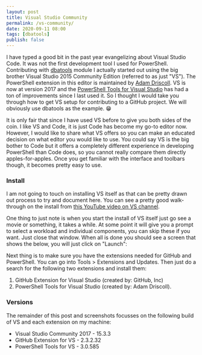 ```yaml
---
layout: post
title: Visual Studio Community
permalink: /vs-community/
date: 2020-09-11 08:00
tags: [dbatools]
publish: false
---
```


I have typed a good bit in the past year evangelizing about Visual Studio Code. It was not the first development tool I used for PowerShell. Contributing with <a href="https://dbatools.io" target="blank">dbatools</a> module I actually started out using the big brother Visual Studio 2015 Community Edition (referred to as just "VS"). The PowerShell extension in this editor is maintained by <a href="https://github.com/adamdriscoll/poshtools" target="_blank">Adam Driscoll</a>. VS is now at version 2017 and the <a href="https://marketplace.visualstudio.com/items?itemName=AdamRDriscoll.PowerShellToolsforVisualStudio2017-18561" target="_blank">PowerShell Tools for Visual Studio</a> has had a ton of improvements since I last used it. So I thought I would take you through how to get VS setup for contributing to a GitHub project. We will obviously use dbatools as the example. :grin:

It is only fair that since I have used VS before to give you both sides of the coin. I like VS and Code, it is just Code has become my go-to editor now. However, I would like to share what VS offers so you can make an educated decision on what editor you would like to use. You could say VS is the big bother to Code but it offers a completely different experience in developing PowerShell than Code does, so you cannot really compare them directly apples-for-apples. Once you get familiar with the interface and toolbars though, it becomes pretty easy to use.

### Install

I am not going to touch on installing VS itself as that can be pretty drawn out process to try and document here. You can see a pretty good walk-through on the install from <a href="https://youtu.be/R6dZJ-FEypk" target="_blank">this YouTube video on VS channel</a>.

One thing to just note is when you start the install of VS itself just go see a movie or something, it takes a while. At some point it will give you a prompt to select a workload and individual components, you can skip these if you want. Just close that window. When all is done you should see a screen that shows the below, you will just click on "Launch":



Next thing is to make sure you have the extensions needed for GitHub and PowerShell. You can go into Tools > Extensions and Updates. Then just do a search for the following two extensions and install them:

1. GitHub Extension for Visual Studio (created by: GitHub, Inc)
2. PowerShell Tools for Visual Studio (created by: Adam Driscoll).

### Versions

The remainder of this post and screenshots focusses on the following build of VS and each extension on my machine:

- Visual Studio Community 2017 - 15.3.3
- GitHub Extension for VS - 2.3.2.32
- PowerShell Tools for VS - 3.0.585

